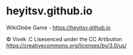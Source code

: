 # heyitsv.github.io
WikiGlobe Game - https://heyitsv.github.io

© Vivek .C
Lisesenced under the CC Artibution https://creativecommons.org/licenses/by/3.0/us/
